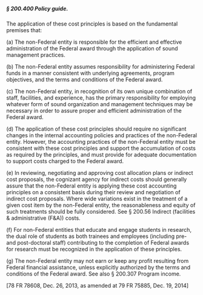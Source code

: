 ##### § 200.400 Policy guide. #####

The application of these cost principles is based on the fundamental premises that:

(a) The non-Federal entity is responsible for the efficient and effective administration of the Federal award through the application of sound management practices.

(b) The non-Federal entity assumes responsibility for administering Federal funds in a manner consistent with underlying agreements, program objectives, and the terms and conditions of the Federal award.

(c) The non-Federal entity, in recognition of its own unique combination of staff, facilities, and experience, has the primary responsibility for employing whatever form of sound organization and management techniques may be necessary in order to assure proper and efficient administration of the Federal award.

(d) The application of these cost principles should require no significant changes in the internal accounting policies and practices of the non-Federal entity. However, the accounting practices of the non-Federal entity must be consistent with these cost principles and support the accumulation of costs as required by the principles, and must provide for adequate documentation to support costs charged to the Federal award.

(e) In reviewing, negotiating and approving cost allocation plans or indirect cost proposals, the cognizant agency for indirect costs should generally assure that the non-Federal entity is applying these cost accounting principles on a consistent basis during their review and negotiation of indirect cost proposals. Where wide variations exist in the treatment of a given cost item by the non-Federal entity, the reasonableness and equity of such treatments should be fully considered. See § 200.56 Indirect (facilities & administrative (F&A)) costs.

(f) For non-Federal entities that educate and engage students in research, the dual role of students as both trainees and employees (including pre- and post-doctoral staff) contributing to the completion of Federal awards for research must be recognized in the application of these principles.

(g) The non-Federal entity may not earn or keep any profit resulting from Federal financial assistance, unless explicitly authorized by the terms and conditions of the Federal award. See also § 200.307 Program income.

[78 FR 78608, Dec. 26, 2013, as amended at 79 FR 75885, Dec. 19, 2014]